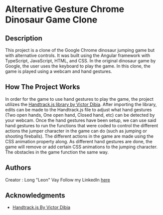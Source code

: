 # Alternative Gesture Chrome Dinosaur Game Clone

  



  

## Description

  

This project is a clone of the Google Chrome dinosaur jumping game but with alternative controls. It was built using the Angular framework with TypeScript, JavaScript, HTML, and CSS. In the original dinosaur game by Google, the user uses the keyboard to play the game. In this clone, the game is played using a webcam and hand gestures.

  
## How The Project Works

  

In order for the game to use hand gestures to play the game, the project utilizes the [Handtrack.js library by Victor Dibia](https://github.com/victordibia/handtrack.js/). After importing the library, edits can be made to the Handtrack.js file to adjust what hand gestures (Two open hands, One open hand, Closed hand, etc) can be detected by your webcam. Once the hand gestures have been setup, we can use said hand gestures to run the functions that were coded to control the different actions the jumper character in the game can do (such as jumping or shooting fireballs). The different actions in the game are made using the CSS animation property along. As different hand gestures are done, the game will remove or add certain CSS animations to  the jumping character. The obstacles in the game function the same way.

  

## Authors

Creator  :
Long "Leon" Vay
Follow my LinkedIn [here](https://www.linkedin.com/in/long-vay/)


  

## Acknowledgments

* [Handtrack.js By Victor Dibia](https://github.com/victordibia/handtrack.js/)
